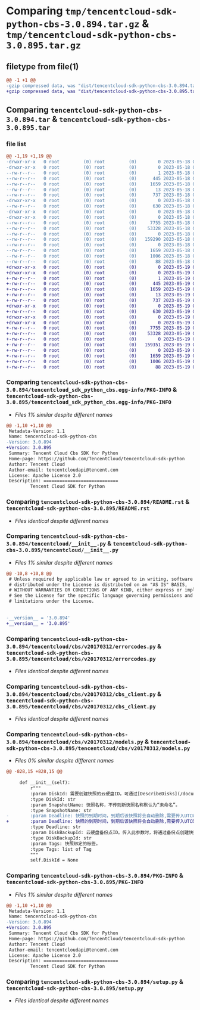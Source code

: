 # Comparing `tmp/tencentcloud-sdk-python-cbs-3.0.894.tar.gz` & `tmp/tencentcloud-sdk-python-cbs-3.0.895.tar.gz`

## filetype from file(1)

```diff
@@ -1 +1 @@
-gzip compressed data, was "dist/tencentcloud-sdk-python-cbs-3.0.894.tar", last modified: Thu May 18 00:19:06 2023, max compression
+gzip compressed data, was "dist/tencentcloud-sdk-python-cbs-3.0.895.tar", last modified: Fri May 19 02:44:43 2023, max compression
```

## Comparing `tencentcloud-sdk-python-cbs-3.0.894.tar` & `tencentcloud-sdk-python-cbs-3.0.895.tar`

### file list

```diff
@@ -1,19 +1,19 @@
-drwxr-xr-x   0 root         (0) root         (0)        0 2023-05-18 00:19:06.000000 tencentcloud-sdk-python-cbs-3.0.894/
-drwxr-xr-x   0 root         (0) root         (0)        0 2023-05-18 00:19:06.000000 tencentcloud-sdk-python-cbs-3.0.894/tencentcloud_sdk_python_cbs.egg-info/
--rw-r--r--   0 root         (0) root         (0)        1 2023-05-18 00:19:06.000000 tencentcloud-sdk-python-cbs-3.0.894/tencentcloud_sdk_python_cbs.egg-info/dependency_links.txt
--rw-r--r--   0 root         (0) root         (0)      445 2023-05-18 00:19:06.000000 tencentcloud-sdk-python-cbs-3.0.894/tencentcloud_sdk_python_cbs.egg-info/SOURCES.txt
--rw-r--r--   0 root         (0) root         (0)     1659 2023-05-18 00:19:06.000000 tencentcloud-sdk-python-cbs-3.0.894/tencentcloud_sdk_python_cbs.egg-info/PKG-INFO
--rw-r--r--   0 root         (0) root         (0)       13 2023-05-18 00:19:06.000000 tencentcloud-sdk-python-cbs-3.0.894/tencentcloud_sdk_python_cbs.egg-info/top_level.txt
--rw-r--r--   0 root         (0) root         (0)      737 2023-05-18 00:19:06.000000 tencentcloud-sdk-python-cbs-3.0.894/README.rst
-drwxr-xr-x   0 root         (0) root         (0)        0 2023-05-18 00:19:06.000000 tencentcloud-sdk-python-cbs-3.0.894/tencentcloud/
--rw-r--r--   0 root         (0) root         (0)      630 2023-05-18 00:19:06.000000 tencentcloud-sdk-python-cbs-3.0.894/tencentcloud/__init__.py
-drwxr-xr-x   0 root         (0) root         (0)        0 2023-05-18 00:19:06.000000 tencentcloud-sdk-python-cbs-3.0.894/tencentcloud/cbs/
-drwxr-xr-x   0 root         (0) root         (0)        0 2023-05-18 00:19:06.000000 tencentcloud-sdk-python-cbs-3.0.894/tencentcloud/cbs/v20170312/
--rw-r--r--   0 root         (0) root         (0)     7755 2023-05-18 00:19:06.000000 tencentcloud-sdk-python-cbs-3.0.894/tencentcloud/cbs/v20170312/errorcodes.py
--rw-r--r--   0 root         (0) root         (0)    53328 2023-05-18 00:19:06.000000 tencentcloud-sdk-python-cbs-3.0.894/tencentcloud/cbs/v20170312/cbs_client.py
--rw-r--r--   0 root         (0) root         (0)        0 2023-05-18 00:19:06.000000 tencentcloud-sdk-python-cbs-3.0.894/tencentcloud/cbs/v20170312/__init__.py
--rw-r--r--   0 root         (0) root         (0)   159290 2023-05-18 00:19:06.000000 tencentcloud-sdk-python-cbs-3.0.894/tencentcloud/cbs/v20170312/models.py
--rw-r--r--   0 root         (0) root         (0)        0 2023-05-18 00:19:06.000000 tencentcloud-sdk-python-cbs-3.0.894/tencentcloud/cbs/__init__.py
--rw-r--r--   0 root         (0) root         (0)     1659 2023-05-18 00:19:06.000000 tencentcloud-sdk-python-cbs-3.0.894/PKG-INFO
--rw-r--r--   0 root         (0) root         (0)     1006 2023-05-18 00:19:06.000000 tencentcloud-sdk-python-cbs-3.0.894/setup.py
--rw-r--r--   0 root         (0) root         (0)       88 2023-05-18 00:19:06.000000 tencentcloud-sdk-python-cbs-3.0.894/setup.cfg
+drwxr-xr-x   0 root         (0) root         (0)        0 2023-05-19 02:44:43.000000 tencentcloud-sdk-python-cbs-3.0.895/
+drwxr-xr-x   0 root         (0) root         (0)        0 2023-05-19 02:44:43.000000 tencentcloud-sdk-python-cbs-3.0.895/tencentcloud_sdk_python_cbs.egg-info/
+-rw-r--r--   0 root         (0) root         (0)        1 2023-05-19 02:44:43.000000 tencentcloud-sdk-python-cbs-3.0.895/tencentcloud_sdk_python_cbs.egg-info/dependency_links.txt
+-rw-r--r--   0 root         (0) root         (0)      445 2023-05-19 02:44:43.000000 tencentcloud-sdk-python-cbs-3.0.895/tencentcloud_sdk_python_cbs.egg-info/SOURCES.txt
+-rw-r--r--   0 root         (0) root         (0)     1659 2023-05-19 02:44:43.000000 tencentcloud-sdk-python-cbs-3.0.895/tencentcloud_sdk_python_cbs.egg-info/PKG-INFO
+-rw-r--r--   0 root         (0) root         (0)       13 2023-05-19 02:44:43.000000 tencentcloud-sdk-python-cbs-3.0.895/tencentcloud_sdk_python_cbs.egg-info/top_level.txt
+-rw-r--r--   0 root         (0) root         (0)      737 2023-05-19 02:44:43.000000 tencentcloud-sdk-python-cbs-3.0.895/README.rst
+drwxr-xr-x   0 root         (0) root         (0)        0 2023-05-19 02:44:43.000000 tencentcloud-sdk-python-cbs-3.0.895/tencentcloud/
+-rw-r--r--   0 root         (0) root         (0)      630 2023-05-19 02:44:43.000000 tencentcloud-sdk-python-cbs-3.0.895/tencentcloud/__init__.py
+drwxr-xr-x   0 root         (0) root         (0)        0 2023-05-19 02:44:43.000000 tencentcloud-sdk-python-cbs-3.0.895/tencentcloud/cbs/
+drwxr-xr-x   0 root         (0) root         (0)        0 2023-05-19 02:44:43.000000 tencentcloud-sdk-python-cbs-3.0.895/tencentcloud/cbs/v20170312/
+-rw-r--r--   0 root         (0) root         (0)     7755 2023-05-19 02:44:43.000000 tencentcloud-sdk-python-cbs-3.0.895/tencentcloud/cbs/v20170312/errorcodes.py
+-rw-r--r--   0 root         (0) root         (0)    53328 2023-05-19 02:44:43.000000 tencentcloud-sdk-python-cbs-3.0.895/tencentcloud/cbs/v20170312/cbs_client.py
+-rw-r--r--   0 root         (0) root         (0)        0 2023-05-19 02:44:43.000000 tencentcloud-sdk-python-cbs-3.0.895/tencentcloud/cbs/v20170312/__init__.py
+-rw-r--r--   0 root         (0) root         (0)   159351 2023-05-19 02:44:43.000000 tencentcloud-sdk-python-cbs-3.0.895/tencentcloud/cbs/v20170312/models.py
+-rw-r--r--   0 root         (0) root         (0)        0 2023-05-19 02:44:43.000000 tencentcloud-sdk-python-cbs-3.0.895/tencentcloud/cbs/__init__.py
+-rw-r--r--   0 root         (0) root         (0)     1659 2023-05-19 02:44:43.000000 tencentcloud-sdk-python-cbs-3.0.895/PKG-INFO
+-rw-r--r--   0 root         (0) root         (0)     1006 2023-05-19 02:44:43.000000 tencentcloud-sdk-python-cbs-3.0.895/setup.py
+-rw-r--r--   0 root         (0) root         (0)       88 2023-05-19 02:44:43.000000 tencentcloud-sdk-python-cbs-3.0.895/setup.cfg
```

### Comparing `tencentcloud-sdk-python-cbs-3.0.894/tencentcloud_sdk_python_cbs.egg-info/PKG-INFO` & `tencentcloud-sdk-python-cbs-3.0.895/tencentcloud_sdk_python_cbs.egg-info/PKG-INFO`

 * *Files 1% similar despite different names*

```diff
@@ -1,10 +1,10 @@
 Metadata-Version: 1.1
 Name: tencentcloud-sdk-python-cbs
-Version: 3.0.894
+Version: 3.0.895
 Summary: Tencent Cloud Cbs SDK for Python
 Home-page: https://github.com/TencentCloud/tencentcloud-sdk-python
 Author: Tencent Cloud
 Author-email: tencentcloudapi@tencent.com
 License: Apache License 2.0
 Description: ============================
         Tencent Cloud SDK for Python
```

### Comparing `tencentcloud-sdk-python-cbs-3.0.894/README.rst` & `tencentcloud-sdk-python-cbs-3.0.895/README.rst`

 * *Files identical despite different names*

### Comparing `tencentcloud-sdk-python-cbs-3.0.894/tencentcloud/__init__.py` & `tencentcloud-sdk-python-cbs-3.0.895/tencentcloud/__init__.py`

 * *Files 1% similar despite different names*

```diff
@@ -10,8 +10,8 @@
 # Unless required by applicable law or agreed to in writing, software
 # distributed under the License is distributed on an "AS IS" BASIS,
 # WITHOUT WARRANTIES OR CONDITIONS OF ANY KIND, either express or implied.
 # See the License for the specific language governing permissions and
 # limitations under the License.
 
 
-__version__ = '3.0.894'
+__version__ = '3.0.895'
```

### Comparing `tencentcloud-sdk-python-cbs-3.0.894/tencentcloud/cbs/v20170312/errorcodes.py` & `tencentcloud-sdk-python-cbs-3.0.895/tencentcloud/cbs/v20170312/errorcodes.py`

 * *Files identical despite different names*

### Comparing `tencentcloud-sdk-python-cbs-3.0.894/tencentcloud/cbs/v20170312/cbs_client.py` & `tencentcloud-sdk-python-cbs-3.0.895/tencentcloud/cbs/v20170312/cbs_client.py`

 * *Files identical despite different names*

### Comparing `tencentcloud-sdk-python-cbs-3.0.894/tencentcloud/cbs/v20170312/models.py` & `tencentcloud-sdk-python-cbs-3.0.895/tencentcloud/cbs/v20170312/models.py`

 * *Files 0% similar despite different names*

```diff
@@ -828,15 +828,15 @@
 
     def __init__(self):
         r"""
         :param DiskId: 需要创建快照的云硬盘ID，可通过[DescribeDisks](/document/product/362/16315)接口查询。
         :type DiskId: str
         :param SnapshotName: 快照名称，不传则新快照名称默认为“未命名”。
         :type SnapshotName: str
-        :param Deadline: 快照的到期时间，到期后该快照将会自动删除,需要传入UTC时间下的ISO-8601标准时间格式,例如:2022-01-08T09:47:55+00:00
+        :param Deadline: 快照的到期时间，到期后该快照将会自动删除,需要传入UTC时间下的ISO-8601标准时间格式,例如:2022-01-08T09:47:55+00:00,。到期时间最小可设置为一天后的当前时间。
         :type Deadline: str
         :param DiskBackupId: 云硬盘备份点ID。传入此参数时，将通过备份点创建快照。
         :type DiskBackupId: str
         :param Tags: 快照绑定的标签。
         :type Tags: list of Tag
         """
         self.DiskId = None
```

### Comparing `tencentcloud-sdk-python-cbs-3.0.894/PKG-INFO` & `tencentcloud-sdk-python-cbs-3.0.895/PKG-INFO`

 * *Files 1% similar despite different names*

```diff
@@ -1,10 +1,10 @@
 Metadata-Version: 1.1
 Name: tencentcloud-sdk-python-cbs
-Version: 3.0.894
+Version: 3.0.895
 Summary: Tencent Cloud Cbs SDK for Python
 Home-page: https://github.com/TencentCloud/tencentcloud-sdk-python
 Author: Tencent Cloud
 Author-email: tencentcloudapi@tencent.com
 License: Apache License 2.0
 Description: ============================
         Tencent Cloud SDK for Python
```

### Comparing `tencentcloud-sdk-python-cbs-3.0.894/setup.py` & `tencentcloud-sdk-python-cbs-3.0.895/setup.py`

 * *Files identical despite different names*

